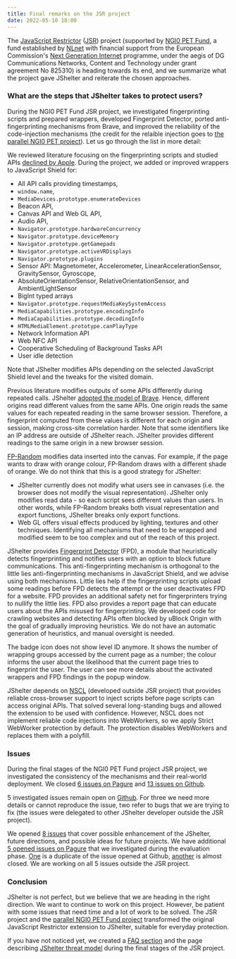 ```yaml
---
title: Final remarks on the JSR project
date: 2022-05-10 18:00
---
```


The [JavaScript Restrictor](https://nlnet.nl/project/JSRestrictor/) ([JSR](/support/)) project (supported by [NGI0 PET
Fund](https://nlnet.nl/PET), a fund established by [NLnet](https://nlnet.nl/) with financial support
from the European Commission's [Next Generation Internet](https://ngi.eu/) programme, under the
aegis of DG Communications Networks, Content and Technology under grant agreement No 825310) is
heading towards its end, and we summarize what the project gave JShelter and reiterate the chosen
approaches.

### What are the steps that JShelter takes to protect users?

During the NGI0 PET Fund JSR project, we investigated fingerprinting scripts and prepared wrappers,
developed Fingerprint Detector, ported anti-fingerprinting mechanisms from Brave, and improved the
reliability of the code-injection mechanisms (the credit for the relaible injection goes to [the
parallel NGI0 PET project](https://nlnet.nl/project/JShelter/)). Let us go
through the list in more detail:

We reviewed literature focusing on the fingerprinting scripts and studied APIs [declined by
Apple](https://github.com/polcak/jsrestrictor/issues/66). During the project, we added or improved wrappers to JavaScript Shield for:

* All API calls providing timestamps,
* `window.name`,
* `MediaDevices.prototype.enumerateDevices`
* Beacon API,
* Canvas API and Web GL API,
* Audio API,
* `Navigator.prototype.hardwareConcurrency`
* `Navigator.prototype.deviceMemory`
* `Navigator.prototype.getGamepads`
* `Navigator.prototype.activeVRDisplays`
* `Navigator.prototype.plugins`
* Sensor API: Magnetometer, Accelerometer, LinearAccelerationSensor, GravitySensor, Gyroscope,
* AbsoluteOrientationSensor, RelativeOrientationSensor, and AmbientLightSensor
* BigInt typed arrays
* `Navigator.prototype.requestMediaKeySystemAccess`
* `MediaCapabilities.prototype.encodingInfo`
* `MediaCapabilities.prototype.decodingInfo`
* `HTMLMediaElement.prototype.canPlayType`
* Network Information API
* Web NFC API
* Cooperative Scheduling of Background Tasks API
* User idle detection

Note that JShelter modifies APIs depending on the selected JavaScript Shield level and the tweaks for the visited domain.

Previous literature modifies outputs of some APIs differently during repeated
calls. JShelter [adopted the model of Brave](/farbling/). Hence, different origins read different values from the same APIs. One origin reads the same values for each repeated
reading in the same browser session. Therefore, a fingerprint computed from these values is
different for each origin and session, making cross-site correlation harder. Note that some identifiers like an IP address
are outside of JShelter reach. JShelter provides different readings to the same origin in a new
browser session.

[FP-Random](https://github.com/plaperdr/fprandom)  modifies data inserted into the canvas. For example, if the page wants to draw with orange colour,
FP-Random draws with a different shade of orange. We do not think that this is a good strategy for JShelter:

* JShelter currently does not modify what users see in canvases (i.e. the browser does not modify
  the visual representation). JShelter only modifies read data - so each script sees different
	values than users. In other words, while FP-Random breaks both visual representation and export
	functions, JShelter breaks only export functions.
* Web GL offers visual effects produced by lighting, textures and other techniques. Identifying all
  mechanisms that need to be wrapped and modified seem to be too complex and out of the reach of
	this project.

JShelter provides [Fingerprint Detector](/fpdetection/) (FPD), a module that heuristically detects fingerprinting and
notifies users with an option to block future communications. This anti-fingerprinting mechanism is
orthogonal to the little lies anti-fingerprinting mechanisms in JavaScript Shield, and we advise using both mechanisms.
Little lies help if the fingerprinting scripts upload some readings before FPD detects the attempt
or the user deactivates FPD for a website. FPD provides an additional safety net for fingerprinters
trying to nullify the little lies. FPD also provides a report page that can educate users about the
APIs misused for fingerprinting. We developed code for crawling websites and detecting APIs often blocked
by uBlock Origin with the goal of gradually improving heuristics. We do not have an automatic
generation of heuristics, and manual oversight is needed.

The badge icon does not show level ID anymore. It shows the number of wrapping groups accessed by the current page as a number; the colour informs the user about the likelihood that the current page tries to fingerprint the user. The user can see more details about the activated wrappers and FPD findings in the popup window.

JShelter depends on [NSCL](https://github.com/hackademix/nscl/) (developed outside JSR project) that provides reliable
cross-browser support to inject scripts before page scripts can access original APIs. That solved
several long-standing bugs and allowed the extension to be used with confidence. However, NSCL does
not implement reliable code injections into WebWorkers, so we apply Strict WebWorker protection by
default. The protection disables WebWorkers and replaces them with a polyfill.

### Issues

During the final stages of the NGI0 PET Fund project JSR project, we investigated the consistency of the
mechanisms and their real-world deployment. We closed [6 issues on Pagure](https://pagure.io/JShelter/webextension/issues?status=Closed&milestone=NLNet+evaluation) and [13 issues on Github](https://github.com/polcak/jsrestrictor/issues?q=is%3Aissue+label%3A%22NLNet+project+evaluation+phase%22+is%3Aclosed).

5 investigated issues remain open on [Github](https://github.com/polcak/jsrestrictor/issues?q=is%3Aissue+label%3A%22NLNet+project+evaluation+phase%22+is%3Aopen). For three we need more details or cannot reproduce the issue, two refer to bugs that we are trying to fix (the issues were delegated to other JShelter developer outside the JSR project).

We opened [8 issues](https://pagure.io/JShelter/webextension/issues?status=Open&tags=enhancement&milestone=NLNet+evaluation&close_status=) that cover possible enhancement of the JShelter, future directions, and possible ideas for future projects. We have additional [5 opened issues on Pagure](https://pagure.io/JShelter/webextension/issues?status=Open&milestone=NLNet+evaluation&close_status=) that we investigated during the evaluation phase. [One](https://pagure.io/JShelter/webextension/issue/55) is a duplicate of the issue opened at Github, [another](https://pagure.io/JShelter/webextension/issue/37) is almost closed. We are working on all 5 issues outside the JSR project.

### Conclusion

JShelter is not perfect, but we believe that we are heading in the right direction. We want to
continue to work on this project. However, be patient with some issues that need time and a lot of
work to be solved. The JSR project and the [parallel NGI0 PET Fund project](https://nlnet.nl/project/JShelter/) transformed the original JavaScript Restrictor extension to JShelter, suitable for everyday protection.

If you have not noticed yet, we created a [FAQ section](/faq/) and the page describing [JShelter
threat model](/threatmodel/) during the final stages of the JSR project.
